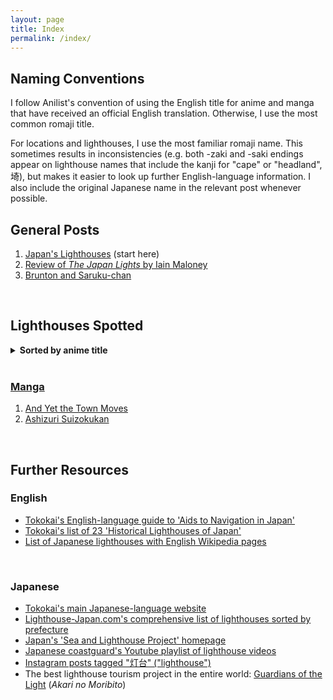 ```yaml
---
layout: page
title: Index
permalink: /index/
---
```


## Naming Conventions
I follow Anilist's convention of using the English title for anime and manga that have received an official English translation. Otherwise, I use the most common romaji title.

For locations and lighthouses, I use the most familiar romaji name. This sometimes results in inconsistencies (e.g. both -zaki and -saki endings appear on lighthouse names that include the kanji for "cape" or "headland", 埼), but makes it easier to look up further English-language information. I also include the original Japanese name in the relevant post whenever possible.
<br />

## General Posts
1. [Japan's Lighthouses](/Japans-Lighthouses) (start here)
2. [Review of <i>The Japan Lights</i> by Iain Maloney]()
3. [Brunton and Saruku-chan]()
<br />

## Lighthouses Spotted
<details>
<summary><b>Sorted by anime title</b></summary>

1. <a href="">Calm</a><br />
2. <a href="">Diary of Our Days at the Breakwater</a><br />
3. <a href="">Insomniacs After School</a><br />
4. <a href="">Laid Back Camp</a><br />
5. <a href="">Mind Game</a><br />
6. <a href="">Moomin (1990)</a><br />
7. <a href="/penguin-highway/" target=”_blank”>Penguin Highway</a><br />
8. <a href="/sonny-boy/" target=”_blank”>Sonny Boy<br />
9. <a href="">Super Cub<br />

</details>
<br />

### Manga
1. [And Yet the Town Moves](/soremachi/)
2. [Ashizuri Suizokukan](/ashizuri-suizokukan/)
<br />


## Further Resources
### English
- [Tokokai's English-language guide to 'Aids to Navigation in Japan'](https://www.tokokai.org/en/aids-to-navigation/)
- [Tokokai's list of 23 'Historical Lighthouses of Japan'](https://www.tokokai.org/en/historical-lighthouses-japan/)
- [List of Japanese lighthouses with English Wikipedia pages](https://en.wikipedia.org/wiki/Category:Lighthouses_in_Japan)
<br />

### Japanese
- [Tokokai's main Japanese-language website](https://www.tokokai.org/)
- [Lighthouse-Japan.com's comprehensive list of lighthouses sorted by prefecture](https://lighthouse-japan.com/)
- [Japan's 'Sea and Lighthouse Project' homepage](https://toudai.uminohi.jp/)
- [Japanese coastguard's Youtube playlist of lighthouse videos](https://www.youtube.com/playlist?list=PLUNf8evUOpBUZ3SFBlZtMkACnuFE5KmqV)
- [Instagram posts tagged "灯台" ("lighthouse")](https://www.instagram.com/explore/tags/%E7%81%AF%E5%8F%B0/)
- The best lighthouse tourism project in the entire world: [Guardians of the Light](https://akarinomoribito.com/) (<i>Akari no Moribito</i>)
